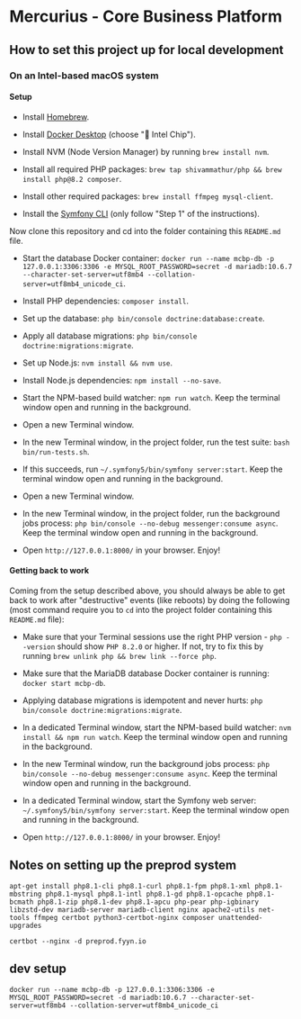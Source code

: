 # Mercurius - Core Business Platform

## How to set this project up for local development

### On an Intel-based macOS system

#### Setup

- Install [Homebrew](https://brew.sh/).

- Install [Docker Desktop](https://www.docker.com/products/docker-desktop) (choose " Intel Chip").

- Install NVM (Node Version Manager) by running `brew install nvm`.

- Install all required PHP packages: `brew tap shivammathur/php && brew install php@8.2 composer`.

- Install other required packages: `brew install ffmpeg mysql-client`.

- Install the [Symfony CLI](https://symfony.com/download#step-1-install-symfony-cli) (only follow "Step 1" of the instructions).

Now clone this repository and cd into the folder containing this `README.md` file.

- Start the database Docker container: `docker run --name mcbp-db -p 127.0.0.1:3306:3306 -e MYSQL_ROOT_PASSWORD=secret -d mariadb:10.6.7 --character-set-server=utf8mb4 --collation-server=utf8mb4_unicode_ci`.

- Install PHP dependencies: `composer install`.

- Set up the database: `php bin/console doctrine:database:create`.

- Apply all database migrations: `php bin/console doctrine:migrations:migrate`.

- Set up Node.js: `nvm install && nvm use`.

- Install Node.js dependencies: `npm install --no-save`.

- Start the NPM-based build watcher: `npm run watch`. Keep the terminal window open and running in the background.

- Open a new Terminal window.

- In the new Terminal window, in the project folder, run the test suite: `bash bin/run-tests.sh`.

- If this succeeds, run `~/.symfony5/bin/symfony server:start`. Keep the terminal window open and running in the background.

- Open a new Terminal window.

- In the new Terminal window, in the project folder, run the background jobs process: `php bin/console --no-debug messenger:consume async`. Keep the terminal window open and running in the background.

- Open `http://127.0.0.1:8000/` in your browser. Enjoy!


#### Getting back to work

Coming from the setup described above, you should always be able to get back to work after "destructive" events (like reboots) by doing the following (most command require you to `cd` into the project folder containing this `README.md` file):

- Make sure that your Terminal sessions use the right PHP version - `php --version` should show `PHP 8.2.0` or higher. If not, try to fix this by running `brew unlink php && brew link --force php`.

- Make sure that the MariaDB database Docker container is running: `docker start mcbp-db`.

- Applying database migrations is idempotent and never hurts: `php bin/console doctrine:migrations:migrate`.

- In a dedicated Terminal window, start the NPM-based build watcher: `nvm install && npm run watch`. Keep the terminal window open and running in the background.

- In the new Terminal window, run the background jobs process: `php bin/console --no-debug messenger:consume async`. Keep the terminal window open and running in the background.

- In a dedicated Terminal window, start the Symfony web server: `~/.symfony5/bin/symfony server:start`. Keep the terminal window open and running in the background.

- Open `http://127.0.0.1:8000/` in your browser. Enjoy!


## Notes on setting up the preprod system

    apt-get install php8.1-cli php8.1-curl php8.1-fpm php8.1-xml php8.1-mbstring php8.1-mysql php8.1-intl php8.1-gd php8.1-opcache php8.1-bcmath php8.1-zip php8.1-dev php8.1-apcu php-pear php-igbinary libzstd-dev mariadb-server mariadb-client nginx apache2-utils net-tools ffmpeg certbot python3-certbot-nginx composer unattended-upgrades

    certbot --nginx -d preprod.fyyn.io


## dev setup

    docker run --name mcbp-db -p 127.0.0.1:3306:3306 -e MYSQL_ROOT_PASSWORD=secret -d mariadb:10.6.7 --character-set-server=utf8mb4 --collation-server=utf8mb4_unicode_ci

